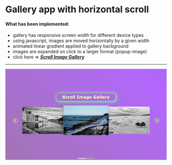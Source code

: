 # Gallery app with horizontal scroll
#### What has been implemented:
* gallery has responsive screen width for different device types
* using javascript, images are moved horizontally by a given width
* animated linear gradient applied to gallery background
* images are expanded on click to a larger format (popup-image)
* click here => [_**Scroll Image Gallery**_](https://bakna2t.github.io/gallery/)
___
[![Gallery](./images/gallery.png)](https://bakna2t.github.io/gallery/)